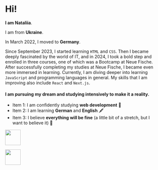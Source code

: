 # Hi! 

**I am Nataliia**.

I am from **Ukraine**.                                                                                                                                                                                               
                                                                                                                                                                                                                     
In March 2022, I moved to **Germany**.
                                                                                                                                                                                                                     
Since September 2023, I started learning ```HTML``` and ```CSS```. Then I became deeply fascinated by the world of IT, and in 2024, I took a bold step and enrolled in three courses, one of which was a Bootcamp at Neue Fische. After successfully completing my studies at Neue Fische, I became even more immersed in learning. Currently, I am diving deeper into learning ```JavaScript``` and programming languages in general.
My skills that I am improving also include ```React``` and ```Next.js```.

#### I am pursuing my dream and studying intensively to make it a reality.

- Item 1: I am confidently studying **web development** 💫
- Item 2: I am learning **German** and **English** 🖋
- Item 3: I believe **everything will be fine** (a little bit of a stretch, but I want to believe it) 🤗

[<img src="https://upload.wikimedia.org/wikipedia/commons/e/e7/Instagram_logo_2016.svg" width="50"/>](https://www.instagram.com/natush_no/?igsh=M2l2NmxpZzRwNDFk&utm_source=qr#)

[<img src="https://upload.wikimedia.org/wikipedia/commons/8/81/LinkedIn_icon.svg" width="50"/>](https://www.linkedin.com/in/nataliia-osman-1a48152b9/)


